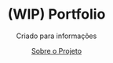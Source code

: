 <h1 align="center">(WIP) Portfolio</h1>
<p align="center">Criado para informações</p>
<p align="center">
  <a href="#-sobre">Sobre o Projeto</a><!--&nbsp;&nbsp;&nbsp;|&nbsp;&nbsp;&nbsp;
  <a href="#-informacoes-adicionais">Informações Adicionais</a>
</p>

## :mag: Sobre o Projeto

- Um projeto de portifólio feito com <a href="https://nextjs.org/">NextJS</a> em conjunto com a <a href="https://vercel.com/">Vercel</a>

Peace out :wave:
